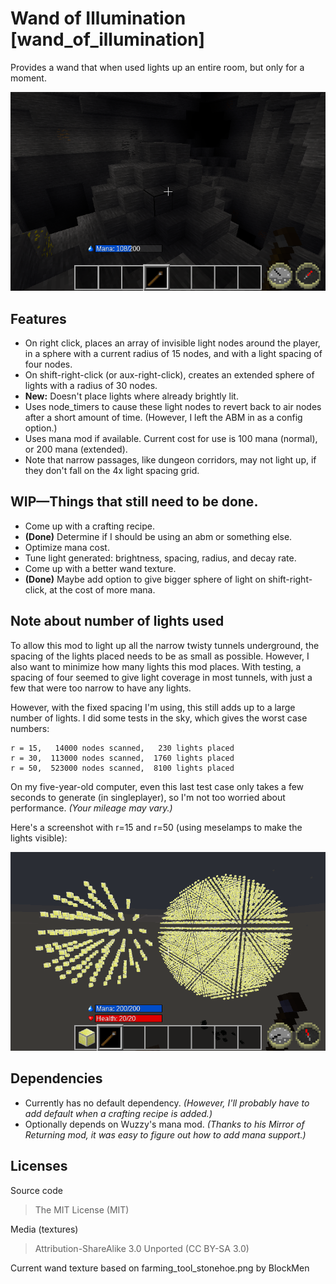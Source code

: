 Wand of Illumination [wand\_of\_illumination]
===========================================
Provides a wand that when used lights up an entire room, but only for a moment.


![Wand of Illumination Screenshot](screenshot.png "Wand of Illumination")


Features
--------

- On right click, places an array of invisible light nodes around the player, in a sphere with a current radius of 15 nodes, and with a light spacing of four nodes.
- On shift-right-click (or aux-right-click), creates an extended sphere of lights with a radius of 30 nodes.
- **New:** Doesn't place lights where already brightly lit.
- Uses node_timers to cause these light nodes to revert back to air nodes after a short amount of time. (However, I left the ABM in as a config option.)
- Uses mana mod if available. Current cost for use is 100 mana (normal), or 200 mana (extended).
- Note that narrow passages, like dungeon corridors, may not light up, if they don't fall on the 4x light spacing grid.



WIP—Things that still need to be done.
----------------------------------

- Come up with a crafting recipe.
- **(Done)** Determine if I should be using an abm or something else.
- Optimize mana cost.
- Tune light generated: brightness, spacing, radius, and decay rate.
- Come up with a better wand texture.
- **(Done)** Maybe add option to give bigger sphere of light on shift-right-click, at the cost of more mana.


Note about number of lights used
--------------------------------
To allow this mod to light up all the narrow twisty tunnels underground, the spacing of the lights placed needs to be as small as possible. However, I also want to minimize how many lights this mod places.  With testing, a spacing of four seemed to give light coverage in most tunnels, with just a few that were too narrow to have any lights.

However, with the fixed spacing I'm using, this still adds up to a large number of lights. I did some tests in the sky, which gives the worst case numbers:

	r = 15,   14000 nodes scanned,   230 lights placed
	r = 30,  113000 nodes scanned,  1760 lights placed
	r = 50,  523000 nodes scanned,  8100 lights placed

On my five-year-old computer, even this last test case only takes a few seconds to generate (in singleplayer), so I'm not too worried about performance. *(Your mileage may vary.)*

Here's a screenshot with r=15 and r=50 (using meselamps to make the lights visible):

![Example of light patterns](15vs50.png "15 vs. 50")


Dependencies
------------

- Currently has no default dependency. *(However, I'll probably have to add default when a crafting recipe is added.)*
- Optionally depends on Wuzzy's mana mod. *(Thanks to his Mirror of Returning mod, it was easy to figure out how to add mana support.)*


Licenses
--------

Source code

> The MIT License (MIT)

Media (textures)

> Attribution-ShareAlike 3.0 Unported (CC BY-SA 3.0)

Current wand texture based on farming\_tool\_stonehoe.png by BlockMen

